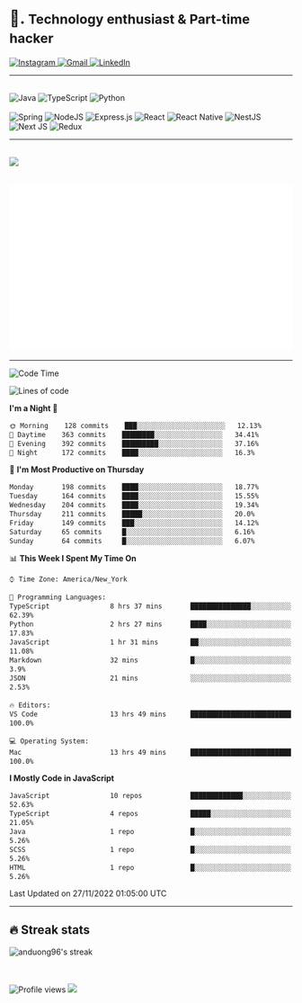 <div align="left">
  <h1>👋. <small>Technology enthusiast & Part-time hacker</small></h1>

  <a href="https://www.instagram.com/ahdng">
    <img alt="Instagram" src="https://img.shields.io/badge/ahdng-%23E4405F.svg?style=for-the-badge&logo=Instagram&logoColor=white"/>
  </a>
  <a href="mailto:an.duongx@gmail.com">
    <img alt="Gmail" src="https://img.shields.io/badge/Gmail-D14836?style=for-the-badge&logo=gmail&logoColor=white" />
  </a>
  <a href="https://www.linkedin.com/in/ahdng">
    <img alt="LinkedIn" src="https://img.shields.io/badge/linkedin-%230077B5.svg?style=for-the-badge&logo=linkedin&logoColor=white"/>
  </a>

  <br/>
  <hr />
  <br/>

  <img alt="Java" src="https://img.shields.io/badge/java-%23ED8B00.svg?style=for-the-badge&logo=java&logoColor=white"/>
  <img alt="TypeScript" src="https://img.shields.io/badge/typescript-%23007ACC.svg?style=for-the-badge&logo=typescript&logoColor=white"/>
  <img alt="Python" src="https://img.shields.io/badge/python-%2314354C.svg?style=for-the-badge&logo=python&logoColor=white"/>

  <br />
  <br />
  <img alt="Spring" src="https://img.shields.io/badge/spring-%236DB33F.svg?style=for-the-badge&logo=spring&logoColor=white"/>
  <img alt="NodeJS" src="https://img.shields.io/badge/node.js-%2343853D.svg?style=for-the-badge&logo=node-dot-js&logoColor=white"/>
  <img alt="Express.js" src="https://img.shields.io/badge/express.js-%23404d59.svg?style=for-the-badge&logo=express&logoColor=%2361DAFB"/>
  <img alt="React" src="https://img.shields.io/badge/react-%2320232a.svg?style=for-the-badge&logo=react&logoColor=%2361DAFB"/>
  <img alt="React Native" src="https://img.shields.io/badge/react_native-%2320232a.svg?style=for-the-badge&logo=react&logoColor=%2361DAFB"/>
  <img alt="NestJS" src="https://img.shields.io/badge/nestjs-%23E0234E.svg?style=for-the-badge&logo=nestjs&logoColor=white" />
  <img alt="Next JS" src="https://img.shields.io/badge/nextjs-%23000000.svg?style=for-the-badge&logo=next.js&logoColor=white"/>
  <img alt="Redux" src="https://img.shields.io/badge/redux-%23593d88.svg?style=for-the-badge&logo=redux&logoColor=white"/>

  <br/>
  <hr />
  <br/>
  <img src="https://github-profile-trophy.vercel.app/?username=anduong96&theme=onedark" />
  <br/>
  <br/>

  ![Stats Overview](https://raw.githubusercontent.com/anduong96/github-stats-transparent/output/generated/overview.svg)

  <hr />
  
  <!--START_SECTION:waka-->
![Code Time](http://img.shields.io/badge/Code%20Time-3%2C335%20hrs%2041%20mins-blue)

![Lines of code](https://img.shields.io/badge/From%20Hello%20World%20I%27ve%20Written-575%20Thousand%20lines%20of%20code-blue)

**I'm a Night 🦉** 

```text
🌞 Morning    128 commits    ███░░░░░░░░░░░░░░░░░░░░░░   12.13% 
🌆 Daytime    363 commits    ████████░░░░░░░░░░░░░░░░░   34.41% 
🌃 Evening    392 commits    █████████░░░░░░░░░░░░░░░░   37.16% 
🌙 Night      172 commits    ████░░░░░░░░░░░░░░░░░░░░░   16.3%

```
📅 **I'm Most Productive on Thursday** 

```text
Monday       198 commits    ████░░░░░░░░░░░░░░░░░░░░░   18.77% 
Tuesday      164 commits    ████░░░░░░░░░░░░░░░░░░░░░   15.55% 
Wednesday    204 commits    ████░░░░░░░░░░░░░░░░░░░░░   19.34% 
Thursday     211 commits    █████░░░░░░░░░░░░░░░░░░░░   20.0% 
Friday       149 commits    ███░░░░░░░░░░░░░░░░░░░░░░   14.12% 
Saturday     65 commits     █░░░░░░░░░░░░░░░░░░░░░░░░   6.16% 
Sunday       64 commits     █░░░░░░░░░░░░░░░░░░░░░░░░   6.07%

```


📊 **This Week I Spent My Time On** 

```text
⌚︎ Time Zone: America/New_York

💬 Programming Languages: 
TypeScript               8 hrs 37 mins       ███████████████░░░░░░░░░░   62.39% 
Python                   2 hrs 27 mins       ████░░░░░░░░░░░░░░░░░░░░░   17.83% 
JavaScript               1 hr 31 mins        ██░░░░░░░░░░░░░░░░░░░░░░░   11.08% 
Markdown                 32 mins             █░░░░░░░░░░░░░░░░░░░░░░░░   3.9% 
JSON                     21 mins             ░░░░░░░░░░░░░░░░░░░░░░░░░   2.53%

🔥 Editors: 
VS Code                  13 hrs 49 mins      █████████████████████████   100.0%

💻 Operating System: 
Mac                      13 hrs 49 mins      █████████████████████████   100.0%

```

**I Mostly Code in JavaScript** 

```text
JavaScript               10 repos            █████████████░░░░░░░░░░░░   52.63% 
TypeScript               4 repos             █████░░░░░░░░░░░░░░░░░░░░   21.05% 
Java                     1 repo              █░░░░░░░░░░░░░░░░░░░░░░░░   5.26% 
SCSS                     1 repo              █░░░░░░░░░░░░░░░░░░░░░░░░   5.26% 
HTML                     1 repo              █░░░░░░░░░░░░░░░░░░░░░░░░   5.26%

```



 Last Updated on 27/11/2022 01:05:00 UTC
<!--END_SECTION:waka-->
  
  <hr />

  <h2>🔥 Streak stats</h2>
  <img alt="anduong96's streak" src="https://github-readme-streak-stats.herokuapp.com/?user=anduong96&theme=monokai-metallian&hide_border=true"/>
</div>
<br/>
<br/>

![Profile views](https://gpvc.arturio.dev/anduong96)
![](https://hit.yhype.me/github/profile?user_id=13195989)

